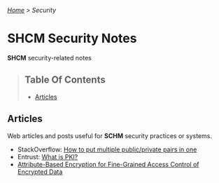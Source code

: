 *[Home](../README.md) > Security*

# SHCM Security Notes
**SHCM** security-related notes

> ## Table Of Contents
> * [Articles](#articles)

## Articles
Web articles and posts useful for **SCHM** security practices or systems.

- StackOverflow: [How to put multiple public/private pairs in one](http://stackoverflow.com/a/3101376)
- Entrust: [What is PKI?](https://www.entrust.com/what-is-pki/)
- [Attribute-Based Encryption for Fine-Grained Access Control of Encrypted Data](http://eprint.iacr.org/2006/309.pdf)
